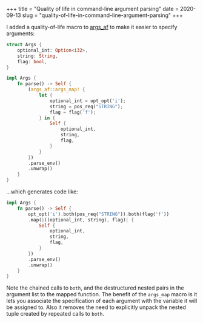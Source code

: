 +++
title = "Quality of life in command-line argument parsing"
date = 2020-09-13
slug = "quality-of-life-in-command-line-argument-parsing"
+++

I added a quality-of-life macro to [args_af](https://github.com/gridbugs/args-af)
to make it easier to specify arguments:
```rust
struct Args {
    optional_int: Option<i32>,
    string: String,
    flag: bool,
}

impl Args {
    fn parse() -> Self {
        (args_af::args_map! {
            let {
                optional_int = opt_opt('i');
                string = pos_req("STRING");
                flag = flag('f');
            } in {
                Self {
                    optional_int,
                    string,
                    flag,
                }
            }
        })
        .parse_env()
        .unwrap()
    }
}
```
...which generates code like:
```rust
impl Args {
    fn parse() -> Self {
        opt_opt('i').both(pos_req("STRING")).both(flag('f'))
        .map(|((optional_int, string), flag)| {
            Self {
                optional_int,
                string,
                flag,
            }
        })
        .parse_env()
        .unwrap()
    }
}
```

Note the chained calls to `both`, and the destructured nested pairs in the argument list
to the mapped function. The benefit of the `args_map` macro is it lets you associate the
specification of each argument with the variable it will be assigned to. Also it removes
the need to explicitly unpack the nested tuple created by repeated calls to `both`.
